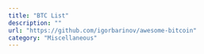```yaml
---
title: "BTC List"
description: ""
url: "https://github.com/igorbarinov/awesome-bitcoin"
category: "Miscellaneous"
---
```

